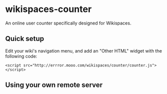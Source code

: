 # wikispaces-counter 

An online user counter specifically designed for Wikispaces.

## Quick setup
Edit your wiki's navigation menu, and add an "Other HTML" widget with the following code:

````
<script src="http://errror.mooo.com/wikispaces/counter/counter.js"></script>
````

## Using your own remote server







